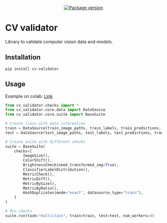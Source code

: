 <p align="center">
<a href="https://pypi.org/project/cv-validator" target="_blank">
    <img src="https://img.shields.io/pypi/v/cv-validator?color=%2334D058&label=pypi%20package" alt="Package version">
</a>
</p>

# CV validator
Library to validate computer vision data and models.

## Installation
```commandline
pip install cv-validator
```

## Usage
Example on colab: [Link](https://colab.research.google.com/drive/184BZS6iJJTtAyHMY34TOS-W-MjpiOqCW?usp=sharing)

```python
from cv_validator.checks import *
from cv_validator.core.data import DataSource
from cv_validator.core.suite import BaseSuite

# Create class with data information
train = DataSource(train_image_paths, train_labels, train_predictions, transform=None)
test = DataSource(test_image_paths, test_labels, test_predictions, transform=transform)

# Create suite with different checks
suite = BaseSuite(
    checks=[
        ImageSize(),
        ColorShift(),
        BrightnessCheck(need_transformed_img=True),
        ClassifierLabelDistribution(),
        MetricCheck(),
        MetricDiff(),
        MetricBySize(),
        MetricByRatio(),
        HashDuplicates(mode="exact", datasource_type="train"),
    ]
)

# Run checks
suite.run(task="multiclass", train=train, test=test, num_workers=4)
```
